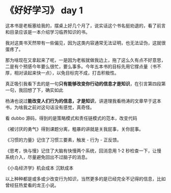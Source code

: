 # 《好好学习》 day 1

这本书是老板塞给我的，摆桌上好几个月了，说实话这个书名挺劝退的，看了前言和目录应该是一本介绍学习临界知识的书。

我对这类书天然带有一些偏见，因为这类内容通常无法证明，也无法证伪，这就很蛋疼了。

那为啥现在又拿起来了呢，一是因为老板就做我边上，拖了这么久有点不好意思，二是有个预感今年要么很忙，要么事多。今年五本书的目标先用它撑点量（书不厚，相对读起来快一点），以免目标完不成，打击积极性。

真正吸引我看下去的是一句**只有能够改变你行动的信息才是知识**，在引言第四段第一句，我回想了下，确实如此

杨涛也说过**能改变人们行为的信息，才是知识**，讲道理我看杨涛的文章早于这本书，为啥我之前对这句话没有感觉，真奇怪。

看 dubbo 源码，得到的是策略模式和责任链模式的范本，改变代码

《被讨厌的勇气》得到课题分离，粗暴的讲就是关我屁事，关你屁事。

《习惯的力量》记住了习惯三要素，触发 - 行为 - 正反馈。

《思考，快与慢》记住了大脑有快慢两个系统，回消息用 1-2 秒检查一下，让慢系统介入，尽量避免回出不过脑子的消息。

《小岛经济学》机会成本 沉默成本

以上种种都是或多或少改变行为知识，当然更多的是已经完全不记得的信息，比如曾经狂热爱看的龙王小说。

